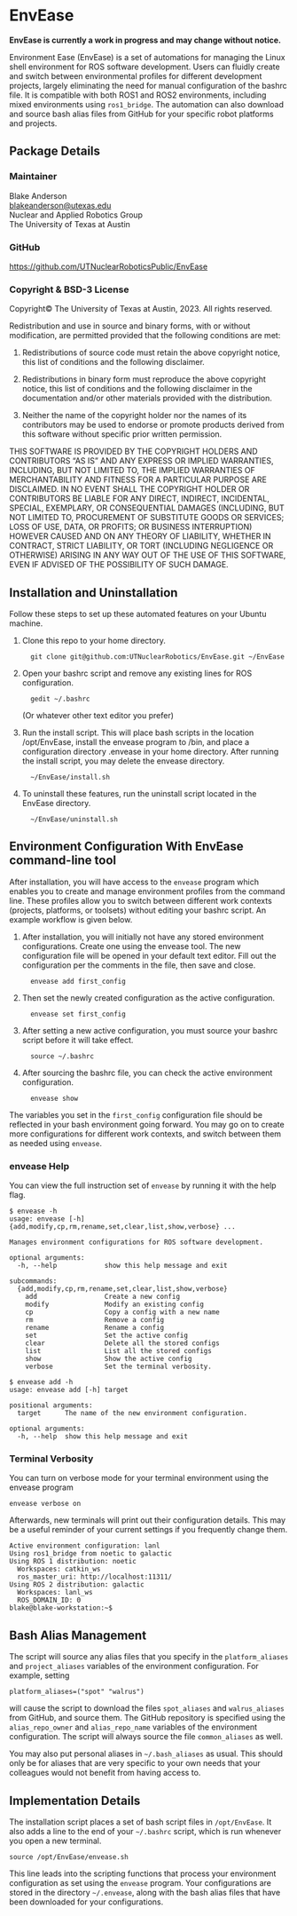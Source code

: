 # EnvEase

**EnvEase is currently a work in progress and may change without notice.**

Environment Ease (EnvEase) is a set of automations for managing the Linux shell environment for ROS software development. Users can fluidly create and switch between environmental profiles for different development projects, largely eliminating the need for manual configuration of the bashrc file. It is compatible with both ROS1 and ROS2 environments, including mixed environments using `ros1_bridge`. The automation can also download and source bash alias files from GitHub for your specific robot platforms and projects.

## Package Details
### Maintainer
Blake Anderson  
blakeanderson@utexas.edu  
Nuclear and Applied Robotics Group  
The University of Texas at Austin

### GitHub
https://github.com/UTNuclearRoboticsPublic/EnvEase

### Copyright & BSD-3 License

Copyright© The University of Texas at Austin, 2023. All rights reserved.
    
Redistribution and use in source and binary forms, with or without modification, are permitted provided that the following conditions are met:

1. Redistributions of source code must retain the above copyright notice, this list of conditions and the following disclaimer.

2. Redistributions in binary form must reproduce the above copyright notice, this list of conditions and the following disclaimer in the documentation and/or other materials provided with the distribution.

3. Neither the name of the copyright holder nor the names of its contributors may be used to endorse or promote products derived from this software without specific prior written permission.

THIS SOFTWARE IS PROVIDED BY THE COPYRIGHT HOLDERS AND CONTRIBUTORS “AS IS” AND ANY EXPRESS OR IMPLIED WARRANTIES, INCLUDING, BUT NOT LIMITED TO, THE IMPLIED WARRANTIES OF MERCHANTABILITY AND FITNESS FOR A PARTICULAR PURPOSE ARE DISCLAIMED. IN NO EVENT SHALL THE COPYRIGHT HOLDER OR CONTRIBUTORS BE LIABLE FOR ANY DIRECT, INDIRECT, INCIDENTAL, SPECIAL, EXEMPLARY, OR CONSEQUENTIAL DAMAGES (INCLUDING, BUT NOT LIMITED TO, PROCUREMENT OF SUBSTITUTE GOODS OR SERVICES; LOSS OF USE, DATA, OR PROFITS; OR BUSINESS INTERRUPTION) HOWEVER CAUSED AND ON ANY THEORY OF LIABILITY, WHETHER IN CONTRACT, STRICT LIABILITY, OR TORT (INCLUDING NEGLIGENCE OR OTHERWISE) ARISING IN ANY WAY OUT OF THE USE OF THIS SOFTWARE, EVEN IF ADVISED OF THE POSSIBILITY OF SUCH DAMAGE.


## Installation and Uninstallation
Follow these steps to set up these automated features on your Ubuntu machine.

<ol>
  <li>Clone this repo to your home directory.</li>
  
      git clone git@github.com:UTNuclearRobotics/EnvEase.git ~/EnvEase
      
  <li>Open your bashrc script and remove any existing lines for ROS configuration.</li>
  
      gedit ~/.bashrc
      
  (Or whatever other text editor you prefer)
      
  <li>Run the install script. This will place bash scripts in the location /opt/EnvEase, install the envease program to /bin, and place a configuration directory .envease in your home directory. After running the install script, you may delete the envease directory.</li>
  
      ~/EnvEase/install.sh
      
  <li>To uninstall these features, run the uninstall script located in the EnvEase directory.</li>
  
      ~/EnvEase/uninstall.sh
      
</ol>

## Environment Configuration With EnvEase command-line tool

After installation, you will have access to the ```envease``` program which enables you to create and manage environment profiles from the command line. These profiles allow you to switch between different work contexts (projects, platforms, or toolsets) without editing your bashrc script. An example workflow is given below.

<ol>
  <li>After installation, you will initially not have any stored environment configurations. Create one using the envease tool. The new configuration file will be opened in your default text editor. Fill out the configuration per the comments in the file, then save and close.</li>
  
      envease add first_config
      
  <li>Then set the newly created configuration as the active configuration.</li>
  
      envease set first_config
      
  <li>After setting a new active configuration, you must source your bashrc script before it will take effect.</li>
  
      source ~/.bashrc
      
  <li>After sourcing the bashrc file, you can check the active environment configuration.</li>
  
      envease show
</ol>

The variables you set in the ```first_config``` configuration file should be reflected in your bash environment going forward. You may go on to create more configurations for different work contexts, and switch between them as needed using ```envease```.

### envease Help
You can view the full instruction set of ```envease``` by running it with the help flag.

```
$ envease -h
usage: envease [-h] {add,modify,cp,rm,rename,set,clear,list,show,verbose} ...

Manages environment configurations for ROS software development.

optional arguments:
  -h, --help            show this help message and exit

subcommands:
  {add,modify,cp,rm,rename,set,clear,list,show,verbose}
    add                 Create a new config
    modify              Modify an existing config
    cp                  Copy a config with a new name
    rm                  Remove a config
    rename              Rename a config
    set                 Set the active config
    clear               Delete all the stored configs
    list                List all the stored configs
    show                Show the active config
    verbose             Set the terminal verbosity.
```
```
$ envease add -h
usage: envease add [-h] target

positional arguments:
  target      The name of the new environment configuration.

optional arguments:
  -h, --help  show this help message and exit
```

### Terminal Verbosity

You can turn on verbose mode for your terminal environment using the envease program

    envease verbose on
    
Afterwards, new terminals will print out their configuration details. This may be a useful reminder of your current settings if you frequently change them.
```
Active environment configuration: lanl
Using ros1_bridge from noetic to galactic
Using ROS 1 distribution: noetic
  Workspaces: catkin_ws
  ros_master_uri: http://localhost:11311/
Using ROS 2 distribution: galactic
  Workspaces: lanl_ws
  ROS_DOMAIN_ID: 0
blake@blake-workstation:~$ 
```

## Bash Alias Management
The script will source any alias files that you specify in the ```platform_aliases``` and ```project_aliases``` variables of the environment configuration. For example, setting

    platform_aliases=("spot" "walrus")  
    
will cause the script to download the files ```spot_aliases``` and ```walrus_aliases``` from GitHub, and source them. The GitHub repository is specified using the ```alias_repo_owner``` and ```alias_repo_name``` variables of the environment configuration. The script will always source the file ```common_aliases``` as well.

You may also put personal aliases in ```~/.bash_aliases``` as usual. This should only be for aliases that are very specific to your own needs that your colleagues would not benefit from having access to.

## Implementation Details
The installation script places a set of bash script files in ```/opt/EnvEase```. It also adds a line to the end of your ```~/.bashrc``` script, which is run whenever you open a new terminal.

    source /opt/EnvEase/envease.sh
    
This line leads into the scripting functions that process your environment configuration as set using the ```envease``` program. Your configurations are stored in the directory ```~/.envease```, along with the bash alias files that have been downloaded for your configurations.
